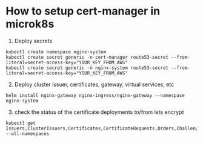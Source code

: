 # How to setup cert-manager in microk8s


1. Deploy secrets
```
kubectl create namespace nginx-system
kubectl create secret generic -n cert-manager route53-secret --from-literal=secret-access-key="YOUR_KEY_FROM_AWS"
kubectl create secret generic -n nginx-system route53-secret --from-literal=secret-access-key="YOUR_KEY_FROM_AWS"
```
2. Deploy cluster issuer, certificates, gateway, virtual services, etc
```
helm install nginx-gateway nginx-ingress/nginx-gateway --namespace nginx-system
```
3. check the status of the certificate deployments to/from lets encrypt
```
kubectl get Issuers,ClusterIssuers,Certificates,CertificateRequests,Orders,Challenges --all-namespaces
```
